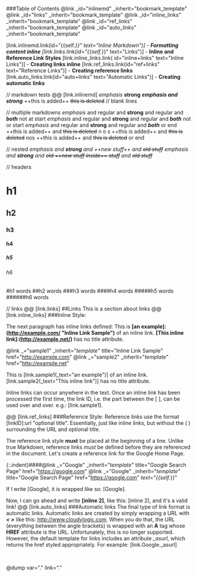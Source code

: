 ###Table of Contents
@link _id="inlinemd" _inherit="bookmark_template"
@link _id="links" _inherit="bookmark_template"
@link _id="inline_links" _inherit="bookmark_template"
@link _id="ref_links" _inherit="bookmark_template"
@link _id="auto_links" _inherit="bookmark_template"

[link.inlinemd.link(id="{{self._}}" text="Inline Markdown")] - **Formatting content inline**
[link.links.link(id="{{self._}}" text="Links")] - **Inline and Reference Link Styles**
[link.inline_links.link( id="inline+links" text="Inline Links")] - **Creating links inline**
[link.ref_links.link(id="ref+links" text="Reference Links")] - **Creating reference links**
[link.auto_links.link(id="auto+links" text="Automatic Links")] - **Creating automatic links**

// markdown tests
@@ [link.inlinemd]
*emphasis*
**strong**
***emphasis and strong***
++this is added++
~~this is deleted~~
// blank lines

    
    
// multiple markdowns
*emphasis* and regular and **strong** and regular and ***both***
not at start *emphasis* and regular and **strong** and regular and ***both***
not or start *emphasis* and regular and **strong** and regular and ***both*** or end
++this is added++ and ~~this is deleted~~
n o s ++this is added++ and ~~this is deleted~~
nos ++this is added++ and ~~this is deleted~~ or end

// nested
*emphasis and **strong** and ++new stuff++ and ~~old stuff~~*
*emphasis and **strong** and ~~old ++new stuff inside++ stuff~~ and ~~old stuff~~*

// headers
# h1
## h2
### h3
#### h4
##### h5
###### h6

#h1
words
##h2
words
###h3
words
####h4
words
#####h5
words
######h6
words

// links
@@ [link.links]
##Links
This is a section about links
@@ [link.inline_links]
###Inline Style:

The next paragraph has inline links defined: This is **&#91;an example]:(http://example.com/ "Inline Link Sample")** of an inline link. **&#91;This inline link]:(http://example.net/)** has no title attribute.

@link _="sample1" _inherit="_template_" title="Inline Link Sample" href="http://example.com"
@link _="sample2" _inherit="_template_" href="http://example.net"

This is [link.sample1(_text="an example")] of an inline link. [link.sample2(_text="This inline link")] has no title attribute.

Inline links can occur anywhere in the text. Once an inline link has been processed the first time, the link ID, i.e. the part between the [ ], can be used over and over. e.g.: [link.sample1].

@@ [link.ref_links]
###Reference Style:
Reference links use the format [linkID]:url "optional title". Essentially, just like inline links, but without the ( ) surrounding the URL and optional title.

The reference link style **must** be placed at the beginning of a line. Unlike true Markdown, reference links *must* be defined before they are referenced in the document. Let's create a reference link for the Google Home Page.

{:.indent}####@link _="Google" _inherit="_template_" title="Google Search Page" href="https://google.com"
@link _="Google" _inherit="_template_" title="Google Search Page" href="https://google.com" _text="{{self._}}"

If I write &#91;Google], it is wrapped like so: [Google].

Now, I can go ahead and write **&#91;inline 2]**, like this: [inline 2], and it's a valid link!
@@ [link.auto_links]
###Automatic links
The final type of link format is automatic links. Automatic links are created by simply wrapping a URL with ***&lt; &gt;*** like this: <http://www.cloudylogic.com>. When you do that, the URL (everything between the angle brackets) is wrapped with an **A** tag whose **HREF** attribute is the URL. Unfortunately, this is no longer supported. However, the default template for links includes an attribute *_asurl*, which returns the href styled appropriately. For example: [link.Google._asurl]

&nbsp;

@dump var="." link="."